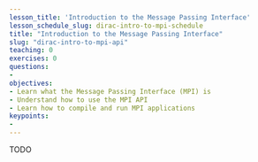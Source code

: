 ```yaml
---
lesson_title: 'Introduction to the Message Passing Interface'
lesson_schedule_slug: dirac-intro-to-mpi-schedule
title: "Introduction to the Message Passing Interface"
slug: "dirac-intro-to-mpi-api"
teaching: 0
exercises: 0
questions:
-
objectives:
- Learn what the Message Passing Interface (MPI) is
- Understand how to use the MPI API
- Learn how to compile and run MPI applications
keypoints:
-
---
```


TODO
